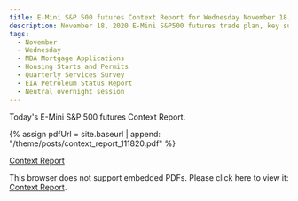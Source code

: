 ```yaml
---
title: E-Mini S&P 500 futures Context Report for Wednesday November 18, 2020
description: November 18, 2020 E-Mini S&P500 futures trade plan, key support and resistance zones, and volatility analysis.
tags:
  - November
  - Wednesday
  - MBA Mortgage Applications 
  - Housing Starts and Permits 
  - Quarterly Services Survey 
  - EIA Petroleum Status Report 
  - Neutral overnight session
---
```


Today's E-Mini S&P 500 futures Context Report.

{% assign pdfUrl = site.baseurl | append: "/theme/posts/context_report_111820.pdf" %}

<a href="{{pdfUrl}}">Context Report</a>

<object data="{{pdfUrl}}" type="application/pdf" width="700px" height="700px">
    <p>This browser does not support embedded PDFs. Please click here to view it: <a href="{{pdfUrl}}">Context Report</a>.</p>
</object>

